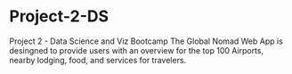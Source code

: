 # Project-2-DS
Project 2 - Data Science and Viz Bootcamp
The Global Nomad Web App is desingned to provide users with an overview for the top 100 Airports, nearby lodging, food, and services for travelers.
